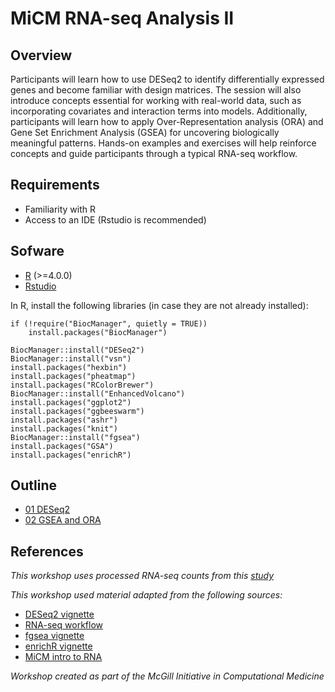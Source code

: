 # MiCM RNA-seq Analysis II

## Overview

Participants will learn how to use DESeq2 to identify differentially expressed genes and become familiar with design matrices. The session will also introduce concepts essential for working with real-world data, such as incorporating covariates and interaction terms into models. Additionally, participants will learn how to apply Over-Representation analysis (ORA) and Gene Set Enrichment Analysis (GSEA) for uncovering biologically meaningful patterns. Hands-on examples and exercises will help reinforce concepts and guide participants through a typical RNA-seq workflow.
   
## Requirements
* Familiarity with R
* Access to an IDE (Rstudio is recommended)
   
## Sofware
* [R](https://www.r-project.org/) (>=4.0.0)
* [Rstudio](https://posit.co/products/open-source/rstudio/?sid=1)

In R, install the following libraries (in case they are not already installed):
```{r}
if (!require("BiocManager", quietly = TRUE))
    install.packages("BiocManager")

BiocManager::install("DESeq2")
BiocManager::install("vsn")
install.packages("hexbin")
install.packages("pheatmap")
install.packages("RColorBrewer")
BiocManager::install("EnhancedVolcano")
install.packages("ggplot2")
install.packages("ggbeeswarm")
install.packages("ashr")
install.packages("knit")
BiocManager::install("fgsea")
install.packages("GSA")
install.packages("enrichR")
```

## Outline
* [01 DESeq2](https://arielmadr.github.io/MiCM_RNA_Seq_2/Exercises/scripts/01_run_DESeq2.nb.html)
* [02 GSEA and ORA](https://arielmadr.github.io/MiCM_RNA_Seq_2/Exercises/scripts/02_gsea_and_ora.nb.html)

## References

*This workshop uses processed RNA-seq counts from this [study](https://doi.org/10.1016/j.stem.2021.04.028)*

*This workshop  used material adapted from the following sources:*

* [DESeq2 vignette](https://www.bioconductor.org/packages/release/bioc/vignettes/DESeq2/inst/doc/DESeq2.html)
* [RNA-seq workflow](https://master.bioconductor.org/packages/release/workflows/vignettes/rnaseqGene/inst/doc/rnaseqGene.html)
* [fgsea vignette](https://bioconductor.org/packages/release/bioc/vignettes/fgsea/inst/doc/fgsea-tutorial.html)
* [enrichR vignette](https://cran.r-project.org/web/packages/enrichR/vignettes/enrichR.html)
* [MiCM intro to RNA](https://github.com/aosakwe/MiCM_IntroToRNA)

*Workshop created as part of the McGill Initiative in Computational Medicine*

